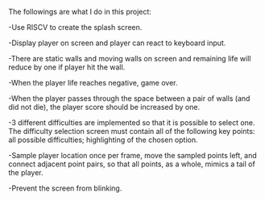 The followings are what I do in this project:

  -Use RISCV to create the splash screen.
  
  -Display player on screen and player can react to keyboard input.
  
  -There are static walls and moving walls on screen and remaining life will reduce by one if player hit the wall.
  
  -When the player life reaches negative, game over.
  
  -When the player passes through the space between a pair of walls (and did not die), the player score should be increased by one.
  
  -3 different difficulties are implemented so that it is possible to select one. The difficulty selection screen must contain all of the following key points: all possible difficulties; highlighting of the chosen option.
  
  -Sample player location once per frame, move the sampled points left, and connect adjacent point pairs, so that all points, as a whole, mimics a tail of the player.
  
  -Prevent the screen from blinking.
